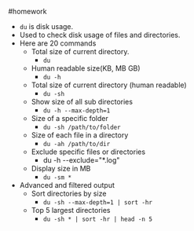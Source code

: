 #homework
* `du` is disk usage.
* Used to check disk usage of files and directories.
* Here are 20 commands
	* Total size of current directory.
		* `du`
	* Human readable size(KB, MB GB)
		* `du -h`
	* Total size of current directory (human readable)
		* `du -sh`
	* Show size of all sub directories
		* `du -h --max-depth=1`
	* Size of a specific folder
		* `du -sh /path/to/folder`
	* Size of each file in a directory
		* `du -ah /path/to/dir`
	* Exclude specific files or directories
		* du -h --exclude="*.log"
	* Display size in MB
		* `du -sm *`
* Advanced and filtered output
	* Sort directories by size
		* `du -sh --max-depth=1 | sort -hr`
	* Top 5 largest directories
		* `du -sh * | sort -hr | head -n 5`

